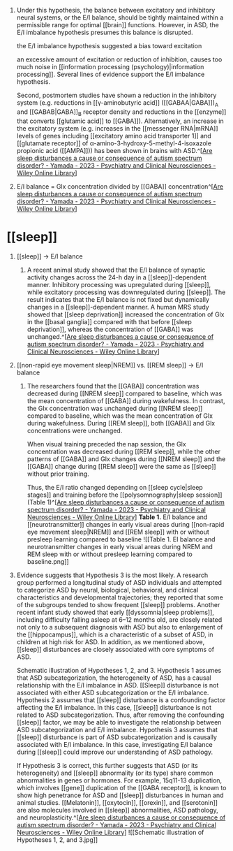 1. Under this hypothesis, the balance between excitatory and inhibitory neural systems, or the E/I balance, should be tightly maintained within a permissible range for optimal [[brain]] functions. However, in ASD, the E/I imbalance hypothesis presumes this balance is disrupted.
   
   the E/I imbalance hypothesis suggested a bias toward excitation
   
   an excessive amount of excitation or reduction of inhibition, causes too much noise in [[information processing (psychology)|information processing]]. Several lines of evidence support the E/I imbalance hypothesis.
   
   Second, postmortem studies have shown a reduction in the inhibitory system (e.g. reductions in [[γ-aminobutyric acid]] ([[GABAA|GABA]])<sub>A</sub> and [[GABAB|GABA]]<sub>B</sub> receptor density and reductions in the [[enzyme]] that converts [[glutamic acid]] to [[GABA]]). Alternatively, an increase in the excitatory system (e.g. increases in the [[messenger RNA|mRNA]] levels of genes including [[excitatory amino acid transporter 1]] and [[glutamate receptor]] of α-amino-3-hydroxy-5-methyl-4-isoxazole propionic acid ([[AMPA]])) has been shown in brains with ASD.^[[Are sleep disturbances a cause or consequence of autism spectrum disorder? - Yamada - 2023 - Psychiatry and Clinical Neurosciences - Wiley Online Library](https://onlinelibrary.wiley.com/doi/10.1111/pcn.13550)]
2. E/I balance = Glx concentration divided by [[GABA]] concentration^[[Are sleep disturbances a cause or consequence of autism spectrum disorder? - Yamada - 2023 - Psychiatry and Clinical Neurosciences - Wiley Online Library](https://onlinelibrary.wiley.com/doi/10.1111/pcn.13550)]

# [[sleep]]
1. [[sleep]] → E/I balance
	1. A recent animal study showed that the E/I balance of synaptic activity changes across the 24-h day in a [[sleep]]-dependent manner. Inhibitory processing was upregulated during [[sleep]], while excitatory processing was downregulated during [[sleep]]. The result indicates that the E/I balance is not fixed but dynamically changes in a [[sleep]]-dependent manner. A human MRS study showed that [[sleep deprivation]] increased the concentration of Glx in the [[basal ganglia]] compared with that before [[sleep deprivation]], whereas the concentration of [[GABA]] was unchanged.^[[Are sleep disturbances a cause or consequence of autism spectrum disorder? - Yamada - 2023 - Psychiatry and Clinical Neurosciences - Wiley Online Library](https://onlinelibrary.wiley.com/doi/10.1111/pcn.13550)]
2. [[non-rapid eye movement sleep|NREM]] vs. [[REM sleep]] → E/I balance
	1. The researchers found that the [[GABA]] concentration was decreased during [[NREM sleep]] compared to baseline, which was the mean concentration of [[GABA]] during wakefulness. In contrast, the Glx concentration was unchanged during [[NREM sleep]] compared to baseline, which was the mean concentration of Glx during wakefulness. During [[REM sleep]], both [[GABA]] and Glx concentrations were unchanged.
	   
	   When visual training preceded the nap session, the Glx concentration was decreased during [[REM sleep]], while the other patterns of [[GABA]] and Glx changes during [[NREM sleep]] and the [[GABA]] change during [[REM sleep]] were the same as [[sleep]] without prior training.
	   
	   Thus, the E/I ratio changed depending on [[sleep cycle|sleep stages]] and training before the [[polysomnography|sleep session]] (Table 1)^[[Are sleep disturbances a cause or consequence of autism spectrum disorder? - Yamada - 2023 - Psychiatry and Clinical Neurosciences - Wiley Online Library](https://onlinelibrary.wiley.com/doi/10.1111/pcn.13550)]
	   **Table 1.** E/I balance and [[neurotransmitter]] changes in early visual areas during [[non-rapid eye movement sleep|NREM]] and [[REM sleep]] with or without presleep learning compared to baseline  ![[Table 1. EI balance and neurotransmitter changes in early visual areas during NREM and REM sleep with or without presleep learning compared to baseline.png]]
3. Evidence suggests that Hypothesis 3 is the most likely. A research group performed a longitudinal study of ASD individuals and attempted to categorize ASD by neural, biological, behavioral, and clinical characteristics and developmental trajectories; they reported that some of the subgroups tended to show frequent [[sleep]] problems. Another recent infant study showed that early [[dyssomnia|sleep problems]], including difficulty falling asleep at 6–12 months old, are closely related not only to a subsequent diagnosis with ASD but also to enlargement of the [[hippocampus]], which is a characteristic of a subset of ASD, in children at high risk for ASD. In addition, as we mentioned above, [[sleep]] disturbances are closely associated with core symptoms of ASD.
   
   Schematic illustration of Hypotheses 1, 2, and 3. Hypothesis 1 assumes that ASD subcategorization, the heterogeneity of ASD, has a causal relationship with the E/I imbalance in ASD. [[Sleep]] disturbance is not associated with either ASD subcategorization or the E/I imbalance. Hypothesis 2 assumes that [[sleep]] disturbance is a confounding factor affecting the E/I imbalance. In this case, [[sleep]] disturbance is not related to ASD subcategorization. Thus, after removing the confounding [[sleep]] factor, we may be able to investigate the relationship between ASD subcategorization and E/I imbalance. Hypothesis 3 assumes that [[sleep]] disturbance is part of ASD subcategorization and is causally associated with E/I imbalance. In this case, investigating E/I balance during [[sleep]] could improve our understanding of ASD pathology.
   
   If Hypothesis 3 is correct, this further suggests that ASD (or its heterogeneity) and [[sleep]] abnormality (or its type) share common abnormalities in genes or hormones. For example, 15q11-13 duplication, which involves [[gene]] duplication of the [[GABA receptor]], is known to show high penetrance for ASD and [[sleep]] disturbances in human and animal studies. [[Melatonin]], [[oxytocin]], [[orexin]], and [[serotonin]] are also molecules involved in [[sleep]] abnormalities, ASD pathology, and neuroplasticity.^[[Are sleep disturbances a cause or consequence of autism spectrum disorder? - Yamada - 2023 - Psychiatry and Clinical Neurosciences - Wiley Online Library](https://onlinelibrary.wiley.com/doi/10.1111/pcn.13550)] ![[Schematic illustration of Hypotheses 1, 2, and 3.jpg]]